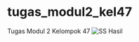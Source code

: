 # tugas_modul2_kel47
Tugas Modul 2 Kelompok 47
![SS Hasil](https://user-images.githubusercontent.com/38337543/99893324-2108f200-2cb1-11eb-8090-c5b514a14a5e.PNG)

